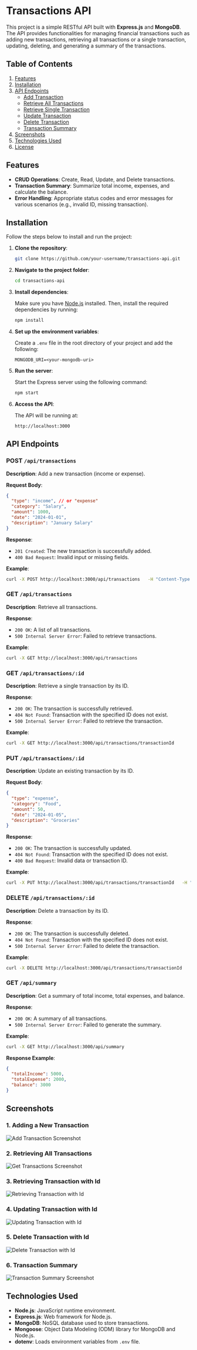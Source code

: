 
# Transactions API

This project is a simple RESTful API built with **Express.js** and **MongoDB**. The API provides functionalities for managing financial transactions such as adding new transactions, retrieving all transactions or a single transaction, updating, deleting, and generating a summary of the transactions.

## Table of Contents

1. [Features](#features)
2. [Installation](#installation)
3. [API Endpoints](#api-endpoints)
   - [Add Transaction](#post-transactions)
   - [Retrieve All Transactions](#get-transactions)
   - [Retrieve Single Transaction](#get-transaction-id)
   - [Update Transaction](#put-transaction-id)
   - [Delete Transaction](#delete-transaction-id)
   - [Transaction Summary](#get-summary)
4. [Screenshots](#screenshots)
5. [Technologies Used](#technologies-used)
6. [License](#license)

## Features

- **CRUD Operations**: Create, Read, Update, and Delete transactions.
- **Transaction Summary**: Summarize total income, expenses, and calculate the balance.
- **Error Handling**: Appropriate status codes and error messages for various scenarios (e.g., invalid ID, missing transaction).

## Installation

Follow the steps below to install and run the project:

1. **Clone the repository**:

   ```bash
   git clone https://github.com/your-username/transactions-api.git
   ```

2. **Navigate to the project folder**:

   ```bash
   cd transactions-api
   ```

3. **Install dependencies**:

   Make sure you have [Node.js](https://nodejs.org/) installed. Then, install the required dependencies by running:

   ```bash
   npm install
   ```

4. **Set up the environment variables**:

   Create a `.env` file in the root directory of your project and add the following:

   ```plaintext
   MONGODB_URI=<your-mongodb-uri>
   ```

5. **Run the server**:

   Start the Express server using the following command:

   ```bash
   npm start
   ```

6. **Access the API**:

   The API will be running at:

   ```plaintext
   http://localhost:3000
   ```

## API Endpoints

### POST `/api/transactions`

**Description**: Add a new transaction (income or expense).

**Request Body**:

```json
{
  "type": "income", // or "expense"
  "category": "Salary",
  "amount": 1000,
  "date": "2024-01-01",
  "description": "January Salary"
}
```

**Response**:

- `201 Created`: The new transaction is successfully added.
- `400 Bad Request`: Invalid input or missing fields.

**Example**:

```bash
curl -X POST http://localhost:3000/api/transactions   -H "Content-Type: application/json"   -d '{"type": "income", "category": "Salary", "amount": 1000, "date": "2024-01-01", "description": "January Salary"}'
```

### GET `/api/transactions`

**Description**: Retrieve all transactions.

**Response**:

- `200 OK`: A list of all transactions.
- `500 Internal Server Error`: Failed to retrieve transactions.

**Example**:

```bash
curl -X GET http://localhost:3000/api/transactions
```

### GET `/api/transactions/:id`

**Description**: Retrieve a single transaction by its ID.

**Response**:

- `200 OK`: The transaction is successfully retrieved.
- `404 Not Found`: Transaction with the specified ID does not exist.
- `500 Internal Server Error`: Failed to retrieve the transaction.

**Example**:

```bash
curl -X GET http://localhost:3000/api/transactions/transactionId
```

### PUT `/api/transactions/:id`

**Description**: Update an existing transaction by its ID.

**Request Body**:

```json
{
  "type": "expense",
  "category": "Food",
  "amount": 50,
  "date": "2024-01-05",
  "description": "Groceries"
}
```

**Response**:

- `200 OK`: The transaction is successfully updated.
- `404 Not Found`: Transaction with the specified ID does not exist.
- `400 Bad Request`: Invalid data or transaction ID.

**Example**:

```bash
curl -X PUT http://localhost:3000/api/transactions/transactionId   -H "Content-Type: application/json"   -d '{"type": "expense", "category": "Food", "amount": 50, "date": "2024-01-05", "description": "Groceries"}'
```

### DELETE `/api/transactions/:id`

**Description**: Delete a transaction by its ID.

**Response**:

- `200 OK`: The transaction is successfully deleted.
- `404 Not Found`: Transaction with the specified ID does not exist.
- `500 Internal Server Error`: Failed to delete the transaction.

**Example**:

```bash
curl -X DELETE http://localhost:3000/api/transactions/transactionId
```

### GET `/api/summary`

**Description**: Get a summary of total income, total expenses, and balance.

**Response**:

- `200 OK`: A summary of all transactions.
- `500 Internal Server Error`: Failed to generate the summary.

**Example**:

```bash
curl -X GET http://localhost:3000/api/summary
```

**Response Example**:

```json
{
  "totalIncome": 5000,
  "totalExpense": 2000,
  "balance": 3000
}
```

## Screenshots

### 1. Adding a New Transaction
![Add Transaction Screenshot](./screenshots/post-transactions.png)

### 2. Retrieving All Transactions
![Get Transactions Screenshot](./screenshots/get-transactions.png)

### 3. Retrieving Transaction with Id
![Retrieving Transaction with Id](./screenshots/get-transaction-byid.png)

### 4. Updating Transaction with Id
![Updating Transaction with Id](./screenshots/updating-transaction.png)

### 5. Delete Transaction with Id
![Delete Transaction with Id](./screenshots/deleting-transaction.png)


### 6. Transaction Summary
![Transaction Summary Screenshot](./screenshots/transaction-summary.png)

## Technologies Used

- **Node.js**: JavaScript runtime environment.
- **Express.js**: Web framework for Node.js.
- **MongoDB**: NoSQL database used to store transactions.
- **Mongoose**: Object Data Modeling (ODM) library for MongoDB and Node.js.
- **dotenv**: Loads environment variables from `.env` file.

